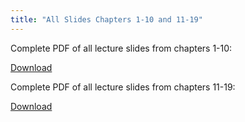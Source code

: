 ```yaml
---
title: "All Slides Chapters 1-10 and 11-19"
---
```


<!--more-->

Complete PDF of all lecture slides from chapters 1-10:

[Download](https://drive.google.com/file/d/1jhh2Ddb5xESAC2K3ANGyu6fTG_ALGE7A/view?usp=share_link)

Complete PDF of all lecture slides from chapters 11-19:

[Download](https://github.com/slds-lmu/lecture_sl/blob/main/slides-pdf/lecture_sl.pdf)
